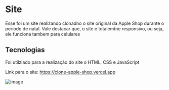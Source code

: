 # Site
Esse foi um site realizando clonadno o site original da Apple Shop durante o periodo de natal.
Vale destacar que, o site e totalemtne responsivo, ou seja, ele funciona tambem para celulares


## Tecnologias
Foi utilziado para a realização do site o HTML, CSS e JavaScript

Link para o site:
https://clone-apple-shop.vercel.app

![image](https://github.com/user-attachments/assets/e9ec959a-9f91-4dd5-bbd3-12b96de45c5d)
